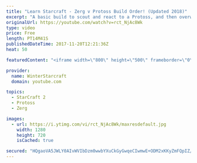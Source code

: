 ```yaml
---
title: "Learn Starcraft - Zerg v Protoss Build Order! (Updated 2018)"
excerpt: "A basic build to scout and react to a Protoss, and then overwhelm them with the swarm! Meant for lower level players looking for direction, not higher level looking for the dankest meta. -- Watch live at https://www.twitch.tv/wintergaming"
originalUrl: https://youtube.com/watch?v=rct_NjAc8Wk
type: video
price: Free
length: PT14M41S
publishedDateTime: 2017-11-20T12:21:36Z
heat: 50

featuredContent: "<iframe width=\"800\" height=\"500\" frameborder=\"0\" src=\"https://www.youtube.com/embed/rct_NjAc8Wk\" allow=\"accelerometer; autoplay; encrypted-media; gyroscope; picture-in-picture\" allowfullscreen></iframe>"

provider:
  name: WinterStarcraft
  domain: youtube.com

topics:
  - StarCraft 2
  - Protoss
  - Zerg

images:
  - url: https://i.ytimg.com/vi/rct_NjAc8Wk/maxresdefault.jpg
    width: 1280
    height: 720
    isCached: true

secured: "HQgaoVA5JWLY0AIvWVIbDzm0wwbYXuCkGyGwqeCIwmwE+ODM2xKKyZmFQpIZ/3YMzj5tSovhRRxs8ysCvKfJngL9aB8XmC0WXdCMLp42Th17BxfW05rPz+0h7s89ZP3uiNTKQn1FvBVpzOl9CObogKw5JZY5SEedK+TgbtJx6c2aSY1Wo1+LarJP1FJ9PBlvCKLC6QWKpTqj/DRssBHnPqI3RWf5XeLHUc+n7vnINbCjd77H2K0OenBlZjjN9JCY0mof4WBtvmcI/3RnF4UbM96OeWV04WBVVSVfml1CoyBPexrJLlibz4CqbSVag+SkeCRHM/ur9BEFKBa+qpuOYCjNE5JW9+Up3eXnj04ZTpwopbbh4L4mVGM7L20IcYZS928WcP/48d67Of5wGb0vUZiCCUhJrkQuyPJu0vKsQDw=;eZGlZS6FcFqaVN38hocVdg=="
---
```


